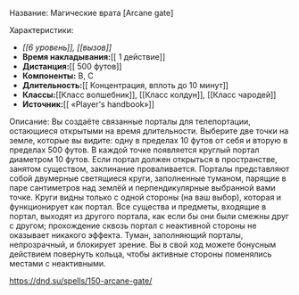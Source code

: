 Название: Магические врата \[Arcane gate] 

Характеристики:
- *[[6 уровень]], [[вызов]]*
- **Время накладывания:**[[ 1 действие]]
- **Дистанция:**[[ 500 футов]]
- **Компоненты:** В, С
- **Длительность:**[[ Концентрация, вплоть до 10 минут]]
- **Классы:**[[Класс  волшебник]], [[Класс колдун]], [[Класс чародей]]
- **Источник:**[[ «Player's handbook»]]

Описание:
Вы создаёте связанные порталы для телепортации, остающиеся открытыми на время длительности. Выберите две точки на земле, которые вы видите: одну в пределах 10 футов от себя и вторую в пределах 500 футов. В каждой точке появляется круглый портал диаметром 10 футов. Если портал должен открыться в пространстве, занятом существом, заклинание проваливается.
Порталы представляют собой двумерные светящиеся круги, заполненные туманом, парящие в паре сантиметров над землёй и перпендикулярные выбранной вами точке. Круги видны только с одной стороны (на ваш выбор), которая и функционирует как портал.
Все существа и предметы, входящие в портал, выходят из другого портала, как если бы они были смежны друг с другом; прохождение сквозь портал с неактивной стороны не оказывает никакого эффекта. Туман, заполняющий порталы, непрозрачный, и блокирует зрение. Вы в свой ход можете бонусным действием повернуть кольца, чтобы активные стороны поменялись местами с неактивными.

https://dnd.su/spells/150-arcane-gate/